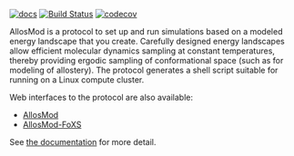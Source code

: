 [![docs](https://readthedocs.org/projects/allosmod/badge/)](https://allosmod.readthedocs.org/)
[![Build Status](https://travis-ci.org/salilab/allosmod-lib.svg?branch=master)](https://travis-ci.org/salilab/allosmod-lib)
[![codecov](https://codecov.io/gh/salilab/allosmod-lib/branch/master/graph/badge.svg)](https://codecov.io/gh/salilab/allosmod-lib)

AllosMod is a protocol to set up and run simulations based on a modeled energy landscape that you create. Carefully
designed energy landscapes allow efficient molecular dynamics sampling at constant temperatures, thereby providing
ergodic sampling of conformational space (such as for modeling of allostery). The protocol generates a shell script
suitable for running on a Linux compute cluster.

Web interfaces to the protocol are also available:
 - [AllosMod](https://salilab.org/allosmod/)
 - [AllosMod-FoXS](https://salilab.org/allosmod-foxs/)

See [the documentation](https://allosmod.readthedocs.org/) for more detail.

